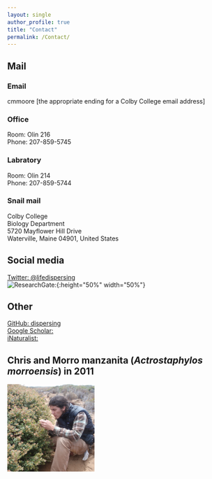 ```yaml
---
layout: single
author_profile: true
title: "Contact"
permalink: /Contact/
---
```

## Mail

### Email
cmmoore [the appropriate ending for a Colby College email address]

### Office
Room: Olin 216  
Phone:  207-859-5745

### Labratory
Room: Olin 214  
Phone:  207-859-5744

### Snail mail
Colby College  
Biology Department  
5720 Mayflower Hill Drive  
Waterville, Maine 04901, United States

## Social media
[Twitter&#58; @lifedispersing](https://twitter.com/lifedispersing)  
![ResearchGate&#58;](https://upload.wikimedia.org/wikipedia/commons/a/aa/ResearchGate_Logo.png){:height="50%" width="50%"}


## Other
[GitHub&#58; dispersing](http://github.com/dispersing)  
[Google Scholar&#58; <i class="fa fa-google" aria-hidden="true"></i>](https://scholar.google.com/citations?user=-XqTzHsAAAAJ&hl=en)  
[iNaturalist&#58; <i class="fa fa-leaf" aria-hidden="true"></i>](http://www.inaturalist.org/people/ecologistchris)

## Chris and Morro manzanita (*Actrostaphylos morroensis*) in 2011

<img src="/images/Morro.png" alt="Chris and Actrostaphylos morroensis" style="width:200px;height:200px;" onmouseover="this.src='/images/Morro_old.png'" onmouseout="this.src='/images/Morro.png'">
